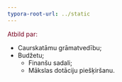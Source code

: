 ```yaml
---
typora-root-url: ../static
---
```


<span style="color:#77011e;">Atbild par:</span>

- Caurskatāmu grāmatvedību;
- Budžetu;
  - Finanšu sadali;
  - Mākslas dotāciju piešķiršanu.


